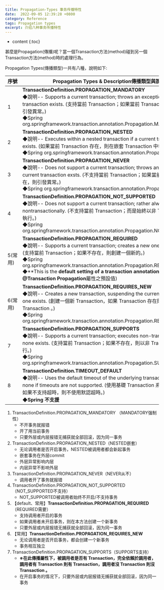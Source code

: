 ```yaml
---
title: Propagation-Types 事务传播特性
date:  2022-09-05 12:39:28 +0800
category: Reference
tags: Propagation types
excerpt: 介绍八种事务传播特性
---
```


* content
{:toc}

甚麼是Propagation(傳播)呢？當一個Transaction方法(method)碰到另一個Transaction方法(method)時的處理行為。

Propagation Types(傳播類型)一共有八種，說明如下:

| **序號** | **Propagation Types & Description**傳播類型與說明           |
| -------- | ------------------------------------------------------------ |
| 1        | **TransactionDefinition.PROPAGATION_MANDATORY**<br />◆說明-- Supports a current transaction; throws an exception if no current transaction exists. (支持當前 Transaction；如果當前 Transaction 不存在，則引發異常。)<br />◆Spring org.springframework.transaction.annotation.Propagation.MANDATORY |
| 2        | **TransactionDefinition.PROPAGATION_NESTED**<br />◆說明-- Executes within a nested transaction if a current transaction exists. (如果當前 Transaction 存在，則在嵌套 Transaction 中執行。)<br />◆Spring org.springframework.transaction.annotation.Propagation.NESTED |
| 3        | **TransactionDefinition.PROPAGATION_NEVER**<br />◆說明-- Does not support a current transaction; throws an exception if a current transaction exsts. (不支持當前 Transaction；如果當前 Transaction 存在，則引發異常。)<br />◆Spring org.springframework.transaction.annotation.Propagation.NEVER |
| 4        | **TransactionDefinition.PROPAGATION_NOT_SUPPORTED**<br />◆說明-- Does not support a current transaction; rather always execute nontransactionally. (不支持當前 Transaction；而是始終以非 Transaction 方式執行。)<br />◆Spring org.springframework.transaction.annotation.Propagation.NOT_SUPPORTED |
| 5(常用)  | **TransactionDefinition.PROPAGATION_REQUIRED**<br />◆說明-- Supports a current transaction; creates a new one if none exists. (支持當前 Transaction；如果不存在，則創建一個新的。)<br />◆Spring org.springframework.transaction.annotation.Propagation.REQUIRED**<br />◆**This is the **default** **setting of a transaction annotation. (Spring @Transaction Propagation**屬性之預設值) |
| 6(常用)  | **TransactionDefinition.PROPAGATION_REQUIRES_NEW**<br />◆說明-- Creates a new transaction, suspending the current transaction if one exists. (創建一個新 Transaction，如果 Transaction 存在則暫停當前 Transaction 。)<br />◆Spring org.springframework.transaction.annotation.Propagation.REQUIRES_NEW |
| 7        | **TransactionDefinition.PROPAGATION_SUPPORTS**<br />◆說明-- Supports a current transaction; executes non-transactionally if none exists. (支持當前 Transaction；如果不存在，則以非 Transaction 方式執行。)<br />◆Spring org.springframework.transaction.annotation.Propagation.SUPPORTS |
| 8        | **TransactionDefinition.TIMEOUT_DEFAULT**<br />◆說明-- Uses the default timeout of the underlying transaction system, or none if timeouts are not supported. (使用基礎 Transaction 系統的默認超時；如果不支持超時，則不使用默認超時。)<br />◆**Spring** **不支援** |

1. TransactionDefinition.PROPAGATION_MANDATORY （MANDATORY强制性）
   * 不开事务就报错
   * 开了用当前事务
   * 只要外层或内层报错无捕获就全部回滚，因为同一事务
2. TransactionDefinition.PROPAGATION_NESTED（NESTED嵌套）
   * 无论调用者是否开启事务，NESTED被调用者都会新起事务
   * 嵌套事务在外层commit
   * 外层异常影响内层
   * 内层异常不影响外层
3. TransactionDefinition.PROPAGATION_NEVER（NEVER从不）
   * 调用者开了事务就报错
4. TransactionDefinition.PROPAGATION_NOT_SUPPORTED（NOT_SUPPORTED不支持）
   * NOT_SUPPORTED被调用者始终不开启/不支持事务
5. 【default、常用】**TransactionDefinition.PROPAGATION_REQUIRED**（REQUIRED需要）
   * 支持调用者开启的事务
   * 如果调用者未开启事务，则在本方法创建一个新事务
   * 只要外层或内层报错无捕获就全部回滚，因为同一事务
6. 【常用】**TransactionDefinition.PROPAGATION_REQUIRES_NEW**
   * 无论调用者是否开启事务，都会创建一个新事务
   * 事务相互独立
7. TransactionDefinition.PROPAGATION_SUPPORTS（SUPPORTS支持）
   * **※在此傳播屬性下，被調用者是否有 Transaction，完全依賴於調用者，調用者有 Transaction 則有 Transaction，調用者沒 Transaction 則沒 Transaction 。**
   * 在开启事务的情况下，只要外层或内层报错无捕获就全部回滚，因为同一事务
